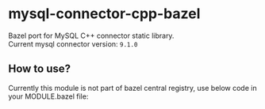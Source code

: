 # mysql-connector-cpp-bazel

Bazel port for MySQL C++ connector static library.<br>
Current mysql connector version: `9.1.0`

## How to use?

Currently this module is not part of bazel central registry, use below code in your MODULE.bazel file:

```
```
